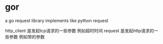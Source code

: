 # gor
a go request library implements like python request


http_client 是发起tcp请求的一些参数 例如超时时间
request 是发起http请求的一些参数 例如带的参数
